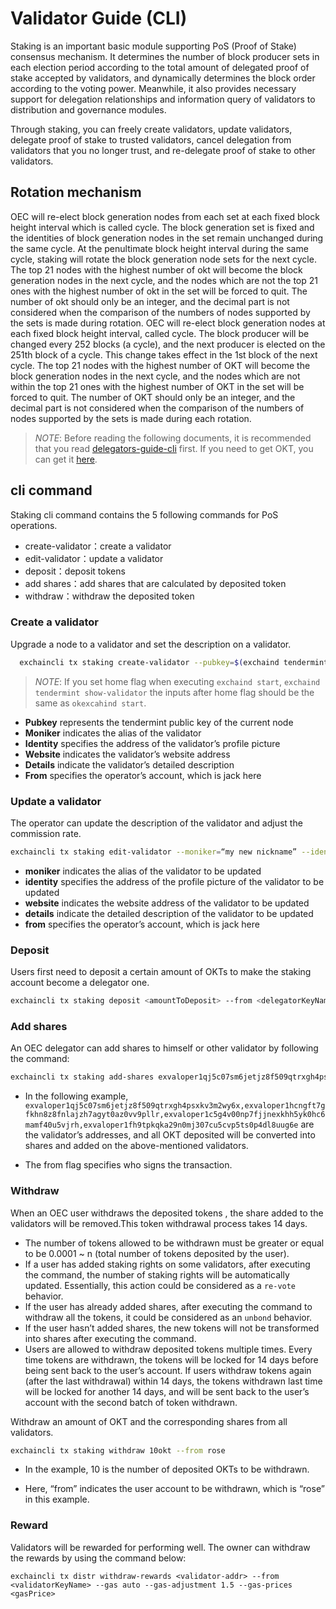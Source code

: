 
# Validator Guide (CLI)
<!--
order: 2
-->


Staking is an important basic module supporting PoS (Proof of Stake) consensus mechanism. It determines the number of block producer sets in each election period according to the total amount of delegated proof of stake accepted by validators, and dynamically determines the block order according to the voting power. Meanwhile, it also provides necessary support for delegation relationships and information query of validators to distribution and governance modules.

Through staking, you can freely create validators, update validators, delegate proof of stake to trusted validators, cancel delegation from validators that you no longer trust, and re-delegate proof of stake  to other validators.

## Rotation mechanism

OEC will re-elect block generation nodes from each set at each fixed block height interval which is called cycle. The block generation set is fixed and the identities of block generation nodes in the set remain unchanged during the same cycle. At the penultimate block height interval during the same cycle, staking will rotate the block generation node sets for the next cycle. The top 21 nodes with the highest number of okt will become the block generation nodes in the next cycle, and the nodes which are not the top 21 ones with the highest number of okt in the set will be forced to quit. The number of okt should only be an integer, and the decimal part is not considered when the comparison of the numbers of nodes supported by the sets is made during rotation.
OEC will re-elect block generation nodes at each fixed block height interval, called cycle. The block producer will be changed every 252 blocks (a cycle), and the next producer is elected on the 251th block of a cycle. This change takes effect in the 1st block of the next cycle. The top 21 nodes with the highest number of OKT will become the block generation nodes in the next cycle, and the nodes which are not within the top 21 ones with the highest number of OKT in the set will be forced to quit. The number of OKT should only be an integer, and the decimal part is not considered when the comparison of the numbers of nodes supported by the sets is made during each rotation.

> _NOTE_: Before reading the following documents, it is recommended that you read [delegators-guide-cli](../delegators/delegators-guide-cli.html) first. If you need to get OKT, you can get it [here](https://discord.gg/B5nMs6qK5F).


## cli command
Staking cli command contains the 5 following commands for PoS operations.

* create-validator：create a validator
* edit-validator：update a validator
* deposit：deposit  tokens
* add shares：add shares that are calculated by deposited token
* withdraw：withdraw the deposited token

### Create a validator

Upgrade a node to a validator and set the description on a validator.

```bash
  exchaincli tx staking create-validator --pubkey=$(exchaind tendermint show-validator) --moniker="my nickname" --identity="logo|||http://mywebsite/pic/logo.jpg" --website="http://mywebsite" --details="my slogan" --from jack
```
> _NOTE_: If you set home flag when executing `exchaind start`, `exchaind tendermint show-validator` the inputs after home flag should be the same as `okexcahind start`.

* **Pubkey** represents the tendermint public key of the current node
* **Moniker** indicates the alias of the validator
* **Identity** specifies the address of the validator’s profile picture
* **Website** indicates the validator’s website address
* **Details** indicate the validator’s detailed description
* **From** specifies the operator’s account, which is jack here


### Update a validator

The operator can update the description of the validator and adjust the commission rate.

```bash
exchaincli tx staking edit-validator --moniker=“my new nickname” --identity="logo|||http://mynewwebsite/pic/newlogo.jpg" --website="http://mynewwebsite" --details="my new slogan"  --from jack
```

* **moniker** indicates the alias of the validator to be updated
* **identity** specifies the address of the profile picture of the validator to be updated
* **website** indicates the website address of the validator to be updated
* **details** indicate the detailed description of the validator to be updated
* **from** specifies the operator’s account, which is jack here


### Deposit
Users first need to deposit a certain amount of OKTs to make the staking account become a delegator one.
```bash
exchaincli tx staking deposit <amountToDeposit> --from <delegatorKeyName> --gas auto --gas-adjustment 1.5 --gas-prices <gasPrice>
```

### Add shares

An OEC delegator can add shares to himself or other validator by following the command:

```bash
exchaincli tx staking add-shares exvaloper1qj5c07sm6jetjz8f509qtrxgh4psxkv3m2wy6x,exvaloper1hcngft7gfkhn8z8fnlajzh7agyt0az0vv9pllr,exvaloper1c5g4v00np7fjjnexkhh5yk0hc6mamf40u5vjrh,exvaloper1fh9tpkqka29n0mj307cu5cvp5ts0p4dl8uug6e --from <delegatorKeyName>
```

* In the following example, `exvaloper1qj5c07sm6jetjz8f509qtrxgh4psxkv3m2wy6x,exvaloper1hcngft7gfkhn8z8fnlajzh7agyt0az0vv9pllr,exvaloper1c5g4v00np7fjjnexkhh5yk0hc6mamf40u5vjrh,exvaloper1fh9tpkqka29n0mj307cu5cvp5ts0p4dl8uug6e` are the validator’s addresses, and all OKT deposited will be converted into shares and added on the above-mentioned validators.

* The from flag specifies who signs the transaction.

### Withdraw

When an OEC user withdraws the deposited tokens , the share added to the validators will be removed.This token withdrawal process  takes 14 days.

* The number of tokens allowed to be withdrawn must be greater or equal to be 0.0001 ~ n (total number of tokens deposited by the user).
* If a user has added staking rights on some validators, after executing the command, the number of staking rights will be automatically updated. Essentially, this action  could be considered as a `re-vote` behavior.
* If the user has already added shares, after executing the command to withdraw all the tokens, it could be considered as an `unbond` behavior.
* If the user hasn’t added shares, the new tokens will not be transformed into shares after executing the command.
* Users are allowed to withdraw deposited tokens multiple times. Every time tokens are withdrawn, the tokens will be locked for 14 days before being sent back to the user’s account. If users withdraw tokens again (after the last withdrawal) within 14 days, the tokens withdrawn last time will be locked for another 14 days, and will be sent back to the user’s account with the second batch of token withdrawn.

Withdraw an amount of OKT and the corresponding shares from all validators.

```bash
exchaincli tx staking withdraw 10okt --from rose
```

* In the example, 10 is the number of deposited OKTs to be withdrawn.

* Here, “from” indicates the user account to be withdrawn, which is “rose” in this example.

### Reward

Validators will be rewarded for  performing well. The owner can withdraw the rewards by using the command below:

```
exchaincli tx distr withdraw-rewards <validator-addr> --from <validatorKeyName> --gas auto --gas-adjustment 1.5 --gas-prices <gasPrice>
```
